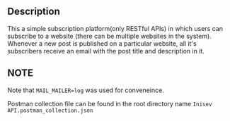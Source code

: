 ## Description
This a simple subscription platform(only RESTful APIs) in which users can subscribe to a website (there can be multiple websites in the system). Whenever a new post is published on a particular website, all it's subscribers receive an email with the post title and description in it. 


## NOTE
Note that `MAIL_MAILER=log` was used for conveneince.

Postman collection file can be found in the root directory name `Inisev API.postman_collection.json`
